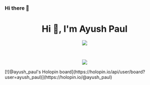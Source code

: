 ### Hi there 👋
<h1 align="center">Hi 👋, I'm Ayush Paul</h1>
<p align="center"><img src="https://github-readme-stats.vercel.app/api?username=AyushPaul&show_icons=true&theme=radical"></p>
<br>
<p align="center"><img src="https://github-readme-stats.vercel.app/api/top-langs/?username=AyushPaul&layout=compact"></p>
[![@ayush_paul's Holopin board](https://holopin.io/api/user/board?user=ayush_paul)](https://holopin.io/@ayush_paul)

<!--
**AyushPaul/AyushPaul** is a ✨ _special_ ✨ repository because its `README.md` (this file) appears on your GitHub profile.

Here are some ideas to get you started:

- 🔭 I’m currently working on ...
- 🌱 I’m currently learning ...
- 👯 I’m looking to collaborate on ...
- 🤔 I’m looking for help with ...
- 💬 Ask me about ...
- 📫 How to reach me: ...
- 😄 Pronouns: ...
- ⚡ Fun fact: ...
-->
